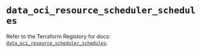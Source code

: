 # `data_oci_resource_scheduler_schedules`

Refer to the Terraform Registory for docs: [`data_oci_resource_scheduler_schedules`](https://registry.terraform.io/providers/oracle/oci/6.18.0/docs/data-sources/resource_scheduler_schedules).
